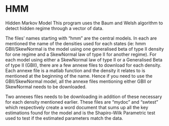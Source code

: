 # HMM
Hidden Markov Model
This program uses the Baum and Welsh algorithm to detect hidden regime through a vector of data. 

The files’ names starting with “hmm” are the central models. In each are mentioned the name of the densities used for each states (ie: hmm GBII/SkewNormal is the model using one generalised beta of type II density for one regime and a SkewNormal law of type II for another regime). For each model using either a SkewNormal law of type II or a Generalised Beta of type II (GBII), there are a few annexe files to download for each density. Each annexe file is a matlab function and the density it relates to is mentioned at the beginning of the name. Hence if you need to use the GBII/SkewNormal model, all the annexe files mentioning either GBII or SkewNormal needs to be downloaded. 
	
  Two annexes files needs to be downloading in addition of these necessary for each density mentioned earlier. These files are “mydoc” and “swtest” which respectively create a word document that sums up all the key estimations found for the model and is the Shapiro-Wilk Parametric test used to test if the estimated parameters match the data. 
